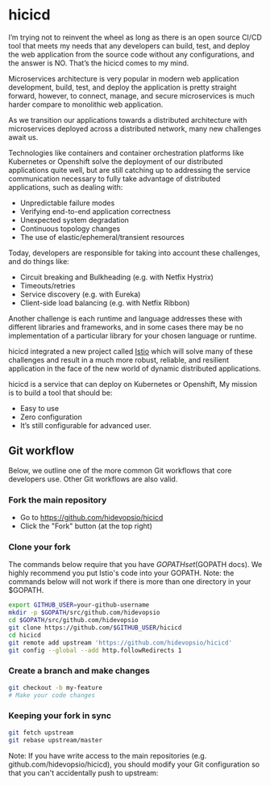 # hicicd

I’m trying not to reinvent the wheel as long as there is an open source CI/CD tool that meets my needs that any developers can build, test, and deploy the web application from the source code without any configurations, and the answer is NO. That’s the hicicd comes to my mind.

Microservices architecture is very popular in modern web application development, build, test, and deploy the application is pretty straight forward, however, to connect, manage, and secure microservices is much harder compare to monolithic web application.

As we transition our applications towards a distributed architecture with microservices deployed across a distributed network, many new challenges await us.

Technologies like containers and container orchestration platforms like Kubernetes or Openshift solve the deployment of our distributed applications quite well, but are still catching up to addressing the service communication necessary to fully take advantage of distributed applications, such as dealing with:

* Unpredictable failure modes
* Verifying end-to-end application correctness
* Unexpected system degradation
* Continuous topology changes
* The use of elastic/ephemeral/transient resources

Today, developers are responsible for taking into account these challenges, and do things like:

* Circuit breaking and Bulkheading (e.g. with Netfix Hystrix)
* Timeouts/retries
* Service discovery (e.g. with Eureka)
* Client-side load balancing (e.g. with Netfix Ribbon)

Another challenge is each runtime and language addresses these with different libraries and frameworks, and in some cases there may be no implementation of a particular library for your chosen language or runtime.

hicicd integrated a new project called [Istio](https://github.com/istio/istio) which will solve many of these challenges and result in a much more robust, reliable, and resilient application in the face of the new world of dynamic distributed applications.

hicicd is a service that can deploy on Kubernetes or Openshift, My mission is to build a tool that should be:

* Easy to use
* Zero configuration
* It’s still configurable for advanced user.

## Git workflow

Below, we outline one of the more common Git workflows that core developers use. Other Git workflows are also valid.

### Fork the main repository

* Go to https://github.com/hidevopsio/hicicd
* Click the "Fork" button (at the top right)

### Clone your fork

The commands below require that you have $GOPATH set ($GOPATH docs). We highly recommend you put Istio's code into your GOPATH. Note: the commands below will not work if there is more than one directory in your $GOPATH.

```bash
export GITHUB_USER=your-github-username
mkdir -p $GOPATH/src/github.com/hidevopsio
cd $GOPATH/src/github.com/hidevopsio
git clone https://github.com/$GITHUB_USER/hicicd
cd hicicd
git remote add upstream 'https://github.com/hidevopsio/hicicd'
git config --global --add http.followRedirects 1
```

### Create a branch and make changes

```bash
git checkout -b my-feature
# Make your code changes
```

### Keeping your fork in sync

```bash
git fetch upstream
git rebase upstream/master
```

Note: If you have write access to the main repositories (e.g. github.com/hidevopsio/hicicd), you should modify your Git configuration so that you can't accidentally push to upstream:

###


